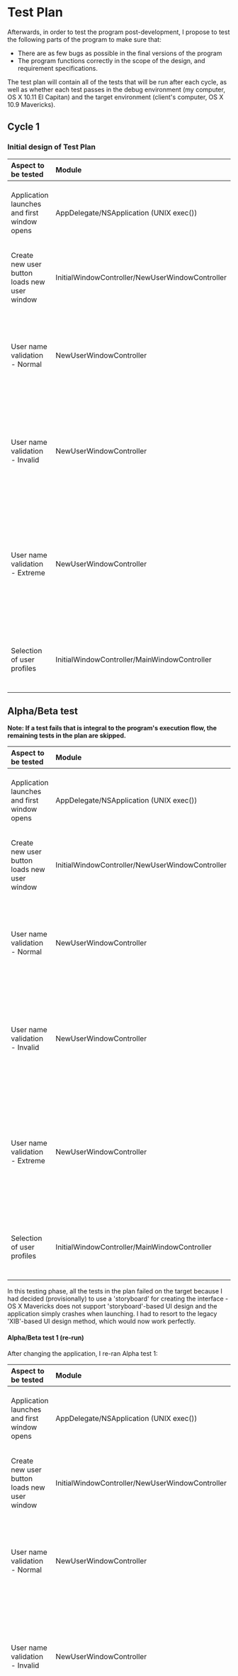 # Test Plan

Afterwards, in order to test the program post-development, I propose to test the following
parts of the program to make sure that:

* There are as few bugs as possible in the final versions of the program
* The program functions correctly in the scope of the design, and requirement specifications.

The test plan will contain all of the tests that will be run after each cycle, as well as whether each test passes in the debug environment (my computer, OS X 10.11 El Capitan) and the target environment (client's computer, OS X 10.9 Mavericks).

## Cycle 1
### Initial design of Test Plan
| Aspect to be tested | Module | Comments | Pass/Fail (debug) | Pass/Fail (target) |
| :------------- | :------------- | :----------- | :------- | :-------- |
| Application launches and first window opens | AppDelegate/NSApplication (UNIX exec()) | This test checks that the application runs on the target machine | N/A | N/A |
| Create new user button loads new user window | InitialWindowController/NewUserWindowController | This test checks that the 'Create new user' button loads the new user window | N/A | N/A |
| User name validation - Normal | NewUserWindowController | This test checks that the user name is set as "Alex123". This test uses only alphanumeric characters. | N/A | N/A |
| User name validation - Invalid | NewUserWindowController | This test checks if a new user will be created with the same name as another user/profile (Passes if validation works) | N/A | N/A |
| User name validation - Extreme | NewUserWindowController | This test checks if these non-alphanumeric Unicode characters (U+26F1 ⛱, U+26F3 ⛳, U+26F5 ⛵) are accepted as a user name. | N/A | N/A |
| Selection of user profiles | InitialWindowController/MainWindowController | This test checks whether the correct profile is loaded when selected. | N/A | N/A |

## Alpha/Beta test
**Note: If a test fails that is integral to the program's execution flow, the remaining tests in the plan are skipped.**

| Aspect to be tested | Module | Comments | Pass/Fail (debug) | Pass/Fail (target) |
| :------------- | :------------- | :----------- | :------- | :-------- |
| Application launches and first window opens | AppDelegate/NSApplication (UNIX exec()) | This test checks that the application runs on the target machine | Pass | **Fail** |
| Create new user button loads new user window | InitialWindowController/NewUserWindowController | This test checks that the 'Create new user' button loads the new user window | Pass | -- |
| User name validation - Normal | NewUserWindowController | This test checks that the user name is set as "Alex123". This test uses only alphanumeric characters. | **Fail** | -- |
| User name validation - Invalid | NewUserWindowController | This test checks if a new user will be created with the same name as another user/profile (Passes if validation works) | -- | -- |
| User name validation - Extreme | NewUserWindowController | This test checks if these non-alphanumeric Unicode characters (U+26F1 ⛱, U+26F3 ⛳, U+26F5 ⛵) are accepted as a user name. | -- | -- |
| Selection of user profiles | InitialWindowController/MainWindowController | This test checks whether the correct profile is loaded when selected. | -- | -- |

In this testing phase, all the tests in the plan failed on the target because I had decided (provisionally) to use a 'storyboard' for creating the interface - OS X Mavericks does not support 'storyboard'-based UI design and the application simply crashes when launching. I had to resort to the legacy 'XIB'-based UI design method, which would now work perfectly.

#### Alpha/Beta test 1 (re-run)
After changing the application, I re-ran Alpha test 1:

| Aspect to be tested | Module | Comments | Pass/Fail (debug) | Pass/Fail (target) |
| :------------- | :------------- | :----------- | :------- | :-------- |
| Application launches and first window opens | AppDelegate/NSApplication (UNIX exec()) | This test checks that the application runs on the target machine | Pass | Pass |
| Create new user button loads new user window | InitialWindowController/NewUserWindowController | This test checks that the 'Create new user' button loads the new user window | Pass | Pass |
| User name validation - Normal | NewUserWindowController | This test checks that the user name is set as "Alex123". This test uses only alphanumeric characters. | Pass | Pass |
| User name validation - Invalid | NewUserWindowController | This test checks if a new user will be created with the same name as another user/profile (Passes if validation works) | Pass | Pass |
| User name validation - Extreme | NewUserWindowController | This test checks if these non-alphanumeric Unicode characters (U+26F1 ⛱, U+26F3 ⛳, U+26F5 ⛵) are accepted as a user name. | Pass | Pass |
| Selection of user profiles | InitialWindowController/MainWindowController | This test checks whether the correct profile is loaded when selected. | Pass | Pass |

## Cycle 2
### Test Plan Extension
| Aspect to be tested | Module | Comments | Pass/Fail (debug) | Pass/Fail (target) |
| :------- | :------- | :------- | :------ | :--------|
| Setting a weight goal | SettingsWindowController | This test checks whether the weight goal value and date can be entered properly and are stored properly. | N/A | N/A |
| Setting weight unit | SettingsWindowController | This test checks if the user can select all three weight units without any problems. | N/A | N/A |
| Deleting user | SettingsWindowController | This test checks if the user can delete their profile without errors. | N/A | N/A |

### Alpha/Beta test 2

| Aspect to be tested | Module | Comments | Pass/Fail (debug) | Pass/Fail (target) |
| :------- | :------- | :------- | :------ | :--------|
| Setting a weight goal | SettingsWindowController | This test checks whether the weight goal value and date can be entered properly and are stored properly. | Pass | **Fail** |
| Setting weight unit | SettingsWindowController | This test checks if the user can select all three weight units without any problems. | Pass | Pass |
| Deleting user | SettingsWindowController | This test checks if the user can delete their profile without errors. | Pass | Pass |

### App crash 1
* The first application crash was when setting the weight goal:
![App Crash 1](https://raw.githubusercontent.com/alexpotter1/WeightTracker/master/Development/Screenshots/exc_bad_inst_crash1.png?raw=true App Crash 1)
This is due to the program determining the weight value (when stones and pounds weight unit is selected) by using the decimal point to break the weight value down into the "stones" and "pounds" values respectively by using an array.
If the user doesn't enter a decimal point, then there is only one value in this array, not two, and the code runs into an out-of-bounds error. In addition, this also makes the profile permanently inaccessible to the user.

  To fix this, I would need to:
  * Either create an alternative interface when the "st lbs" unit is selected
  * To perform some data validation on the text field to only allow values containing a decimal point to be entered.

## Cycle 3
### Test Plan Extension 2

| Aspect to be tested | Module | Comments | Pass/Fail (debug) | Pass/Fail (target) |
| :------- | :------- | :------- | :------- | :------- |
| Add weight value | MainWindowController/PopoverEntryViewController | This test checks if the 'add weight value' button works and that the value and date are displayed properly in the table. | N/A | N/A |
| Remove selected weight value | MainWindowController | This test checks if the table can handle a random selected record being removed without error. | N/A | N/A |
| Expected weight | MainWindowController/StatisticalAnalysis | This test checks whether the expected weight calculation functions and displays correctly | N/A | N/A |

### Alpha/Beta test 3
| Aspect to be tested | Module | Comments | Pass/Fail (debug) | Pass/Fail (target) |
| :------- | :------- | :------- | :------- | :------- |
| Add weight value | MainWindowController/PopoverEntryViewController | This test checks if the 'add weight value' button works and that the value and date are displayed properly in the table. | Pass | Pass |
| Remove selected weight value | MainWindowController | This test checks if the table can handle a random selected record being removed without error. | Pass | Pass |
| Expected weight | MainWindowController/StatisticalAnalysis | This test checks whether the expected weight calculation functions and displays correctly | Pass | Pass |

#### Alpha/Beta test 2 (re-run)
After running alpha test 3, I went back and re-ran Alpha test 2 once I had fixed the weight goal input:

| Aspect to be tested | Module | Comments | Pass/Fail (debug) | Pass/Fail (target) |
| :------- | :------- | :------- | :------ | :--------|
| Setting a weight goal | SettingsWindowController | This test checks whether the weight goal value and date can be entered properly and are stored properly. | Pass | Pass |
| Setting weight unit | SettingsWindowController | This test checks if the user can select all three weight units without any problems. | Pass | Pass |
| Deleting user | SettingsWindowController | This test checks if the user can delete their profile without errors. | Pass | Pass |

## Cycle 4
### Test Plan Extension 3

| Aspect to be tested | Module | Comments | Pass/Fail (debug) | Pass/Fail (target) |
| :------- | :------- | :------- | :------- | :------- |
| Delete All records | MainWindowController | This test checks if all of the weight table records are removed when pressing this button. | N/A | N/A |
| CorePlot framework integration | CorePlot.framework | This tests whether the CorePlot framework (drawing graphs) is properly added to Xcode. | N/A | N/A |
| Graph initialisation | MainWindowController/GraphDataSource | This tests whether the graph initialises properly on the 'Graph' tab | N/A | N/A |
| Graph display values | GraphDataSource | This tests whether the graph can get data points from the weight table and display them properly. | N/A | N/A |
| Edit a weight value | MainWindowController/PopoverEntryViewController | This tests whether a random selected record can be edited without error. | N/A | N/A |
| Weight goal validation - Normal | SettingsWindowController | This tests whether "12.7" can be input as a weight goal value | N/A | N/A |
| Weight goal validation - Invalid | SettingsWindowController | This tests whether "abc" can be input as a weight goal value | N/A | N/A |

### Alpha/Beta test 4

| Aspect to be tested | Module | Comments | Pass/Fail (debug) | Pass/Fail (target) |
| :------- | :------- | :------- | :------- | :------- |
| Delete All records | MainWindowController | This test checks if all of the weight table records are removed when pressing this button. | Pass | Pass |
| CorePlot framework integration | CorePlot.framework | This tests whether the CorePlot framework (drawing graphs) is properly added to Xcode. | Pass | Pass |
| Graph initialisation | MainWindowController/GraphDataSource | This tests whether the graph initialises properly on the 'Graph' tab | Pass | Pass |
| Graph display values | GraphDataSource | This tests whether the graph can get data points from the weight table and display them properly. | Pass | Pass |
| Edit a weight value | MainWindowController/PopoverEntryViewController | This tests whether a random selected record can be edited without error. | Pass | Pass |
| Weight goal validation - Normal | SettingsWindowController | This tests whether "12.7" can be input as a weight goal value | Pass | Pass |
| Weight goal validation - Invalid | SettingsWindowController | This tests whether "abc" can be input as a weight goal value | Pass | Pass |

### Acceptance test

| Aspect to be tested | Module | Comments | Pass/Fail (debug) | Pass/Fail (target) |
| :------------- | :------------- | :----------- | :------- | :-------- |
| Application launches and first window opens | AppDelegate/NSApplication (UNIX exec()) | This test checks that the application runs on the target machine | Pass | Pass |
| Create new user button loads new user window | InitialWindowController/NewUserWindowController | This test checks that the 'Create new user' button loads the new user window | Pass | Pass |
| User name validation - Normal | NewUserWindowController | This test checks that the user name is set as "Alex123". This test uses only alphanumeric characters. | Pass | Pass |
| User name validation - Invalid | NewUserWindowController | This test checks if a new user will be created with the same name as another user/profile (Passes if validation works) | Pass | Pass |
| User name validation - Extreme | NewUserWindowController | This test checks if these non-alphanumeric Unicode characters (U+26F1 ⛱, U+26F3 ⛳, U+26F5 ⛵) are accepted as a user name. | Pass | Pass |
| Selection of user profiles | InitialWindowController/MainWindowController | This test checks whether the correct profile is loaded when selected. | Pass | Pass |
| Setting a weight goal | SettingsWindowController | This test checks whether the weight goal value and date can be entered properly and are stored properly. | Pass | Pass |
| Setting weight unit | SettingsWindowController | This test checks if the user can select all three weight units without any problems. | Pass | Pass |
| Deleting user | SettingsWindowController | This test checks if the user can delete their profile without errors. | Pass | Pass |
| Add weight value | MainWindowController/PopoverEntryViewController | This test checks if the 'add weight value' button works and that the value and date are displayed properly in the table. | Pass | Pass |
| Remove selected weight value | MainWindowController | This test checks if the table can handle a random selected record being removed without error. | Pass | Pass |
| Expected weight | MainWindowController/StatisticalAnalysis | This test checks whether the expected weight calculation functions and displays correctly | Pass | Pass |
| Delete All records | MainWindowController | This test checks if all of the weight table records are removed when pressing this button. | Pass | Pass |
| CorePlot framework integration | CorePlot.framework | This tests whether the CorePlot framework (drawing graphs) is properly added to Xcode. | Pass | Pass |
| Graph initialisation | MainWindowController/GraphDataSource | This tests whether the graph initialises properly on the 'Graph' tab | Pass | Pass |
| Graph display values | GraphDataSource | This tests whether the graph can get data points from the weight table and display them properly. | Pass | Pass |
| Edit a weight value | MainWindowController/PopoverEntryViewController | This tests whether a random selected record can be edited without error. | Pass | Pass |
| Weight goal validation - Normal | SettingsWindowController | This tests whether "12.7" can be input as a weight goal value | Pass | Pass |
| Weight goal validation - Invalid | SettingsWindowController | This tests whether "abc" can be input as a weight goal value | Pass | Pass |

**Feedback to the acceptance test is given in** *Evaluation*.
